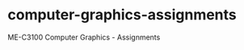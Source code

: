 computer-graphics-assignments
=============================

ME-C3100 Computer Graphics - Assignments
